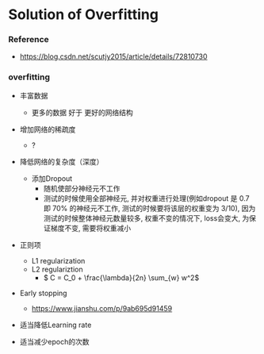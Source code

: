 # Solution of Overfitting

### Reference
+ https://blog.csdn.net/scutjy2015/article/details/72810730

### overfitting
+ 丰富数据
	+ 更多的数据 好于 更好的网络结构
+ 增加网络的稀疏度
	+ ?
+ 降低网络的复杂度（深度）
	+ 添加Dropout
		+ 随机使部分神经元不工作
		+ 测试的时候使用全部神经元, 并对权重进行处理(例如dropout 是 0.7 即 70% 的神经元不工作, 测试的时候要将该层的权重变为 3/10), 因为测试的时候整体神经元数量较多, 权重不变的情况下, loss会变大, 为保证梯度不变, 需要将权重减小
+ 正则项
	+ L1 regularization
	+ L2 regulariztion
		+ $ C = C_0 + \frac{\lambda}{2n} \sum_{w} w^2$

+ Early stopping
	+ https://www.jianshu.com/p/9ab695d91459
+ 适当降低Learning rate
+ 适当减少epoch的次数